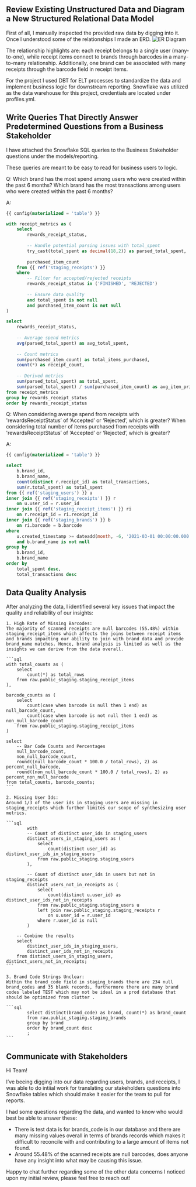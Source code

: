 ## Review Existing Unstructured Data and Diagram a New Structured Relational Data Model

First of all, I manually inspected the provided raw data by digging into it. Once I understood some of the relationships I made an ERD.
![ER Diagram](ER_Diagram.png)

The relationship highlights are:
each receipt belongs to a single user (many-to-one), while receipt items connect to brands through barcodes in a many-to-many relationship. Additionally, one brand can be associated with many receipts through the barcode field in receipt items.

For the project I used DBT for ELT processes to standardize the data and implement business logic for downstream reporting. Snowflake was utilized as the data warehouse for this project, credentials are located under profiles.yml.

## Write Queries That Directly Answer Predetermined Questions from a Business Stakeholder

I have attached the Snowflake SQL queries to the Business Stakeholder questions under the models/reporting.

These queries are meant to be easy to read for business users to logic.

Q: 
Which brand has the most spend among users who were created within the past 6 months?
Which brand has the most transactions among users who were created within the past 6 months?

A:

```sql
{{ config(materialized = 'table') }}

with receipt_metrics as (
    select
        rewards_receipt_status,
        
        -- Handle potential parsing issues with total_spent
        try_cast(total_spent as decimal(18,2)) as parsed_total_spent,
        
        purchased_item_count
    from {{ ref('staging_receipts') }}
    where 
        -- Filter for accepted/rejected receipts
        rewards_receipt_status in ('FINISHED', 'REJECTED')
        
        -- Ensure data quality
        and total_spent is not null
        and purchased_item_count is not null
)

select
    rewards_receipt_status,
    
    -- Average spend metrics
    avg(parsed_total_spent) as avg_total_spent,
    
    -- Count metrics
    sum(purchased_item_count) as total_items_purchased,
    count(*) as receipt_count,
    
    -- Derived metrics
    sum(parsed_total_spent) as total_spent,
    sum(parsed_total_spent) / sum(purchased_item_count) as avg_item_price
from receipt_metrics
group by rewards_receipt_status
order by rewards_receipt_status
```

Q: 
When considering average spend from receipts with 'rewardsReceiptStatus’ of ‘Accepted’ or ‘Rejected’, which is greater?
When considering total number of items purchased from receipts with 'rewardsReceiptStatus’ of ‘Accepted’ or ‘Rejected’, which is greater?

A:

```sql
{{ config(materialized = 'table') }}

select
    b.brand_id,
    b.brand_name,
    count(distinct r.receipt_id) as total_transactions,
    sum(r.total_spent) as total_spent
from {{ ref('staging_users') }} u
inner join {{ ref('staging_receipts') }} r
    on u.user_id = r.user_id
inner join {{ ref('staging_receipt_items') }} ri
    on r.receipt_id = ri.receipt_id
inner join {{ ref('staging_brands') }} b
    on ri.barcode = b.barcode
where 
    u.created_timestamp >= dateadd(month, -6, '2021-03-01 00:00:00.000')
    and b.brand_name is not null
group by 
    b.brand_id,
    b.brand_name
order by 
    total_spent desc,
    total_transactions desc
```

## Data Quality Analysis

After analyzing the data, I identified several key issues that impact the quality and reliability of our insights:

    1. High Rate of Missing Barcodes:
    The majority of scanned receipts are null barcodes (55.48%) within staging_receipt_items which affects the joins between receipt items and brands impacting our ability to join with brand data and provide brand_name matches. Hence, brand analysis is limited as well as the insights we can derive from the data overall. 
    
    ```sql
    with total_counts as (
        select
            count(*) as total_rows
        from raw.public_staging.staging_receipt_items
    ),

    barcode_counts as (
        select
            count(case when barcode is null then 1 end) as null_barcode_count,
            count(case when barcode is not null then 1 end) as non_null_barcode_count
        from raw.public_staging.staging_receipt_items
    )

    select
        -- Bar Code Counts and Percentages
        null_barcode_count,
        non_null_barcode_count,
        round((null_barcode_count * 100.0 / total_rows), 2) as percent_null_barcode,
        round((non_null_barcode_count * 100.0 / total_rows), 2) as percent_non_null_barcode
    from total_counts, barcode_counts;
    ```

    2. Missing User Ids:
    Around 1/3 of the user ids in staging_users are missing in staging_receipts which further limites our scope of synthesizing user metrics.

    ```sql
            with 
            -- Count of distinct user_ids in staging_users
            distinct_users_in_staging_users as (
                select
                    count(distinct user_id) as distinct_user_ids_in_staging_users
                from raw.public_staging.staging_users
            ),

            -- Count of distinct user_ids in users but not in staging_receipts
            distinct_users_not_in_receipts as (
                select
                    count(distinct u.user_id) as distinct_user_ids_not_in_receipts
                from raw.public_staging.staging_users u
                left join raw.public_staging.staging_receipts r
                    on u.user_id = r.user_id
                where r.user_id is null
            )

        -- Combine the results
        select
            distinct_user_ids_in_staging_users,
            distinct_user_ids_not_in_receipts
        from distinct_users_in_staging_users, distinct_users_not_in_receipts;
    ```

    3. Brand Code Strings Unclear:
    Within the brand_code field in staging_brands there are 234 null brand_codes and 35 blank records, furthermore there are many brand codes labeled TEST which may not be ideal in a prod database that should be optimized from clutter .

    ```sql
            select distinct(brand_code) as brand, count(*) as brand_count
            from raw.public_staging.staging_brands
            group by brand
            order by brand_count desc
            ;
    ```
## Communicate with Stakeholders

Hi Team!

I’ve beeing digging into our data regarding users, brands, and receipts, I was able to do intiial work for translating our stakeholders questions into Snowflake tables which should make it easier for the team to pull for reports.

I had some questions regarding the data, and wanted to know who would best be able to answer these:

- There is  test data is for brands_code is in our database and there are many missing values overall in terms of brands records which makes it difficult to reconcile with and contributing to a large amount of items not found.
- Around 55.48% of the scanned receipts are null barcodes, does anyone have any insight into what may be causing this issue. 


Happy to chat further regarding some of the other data concerns I noticed upon my initial review, please feel free to reach out!
